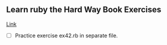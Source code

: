 ## Learn ruby the Hard Way Book Exercises
[Link](https://learnrubythehardway.org/book/ex24.html)

- [ ] Practice exercise ex42.rb in separate file.